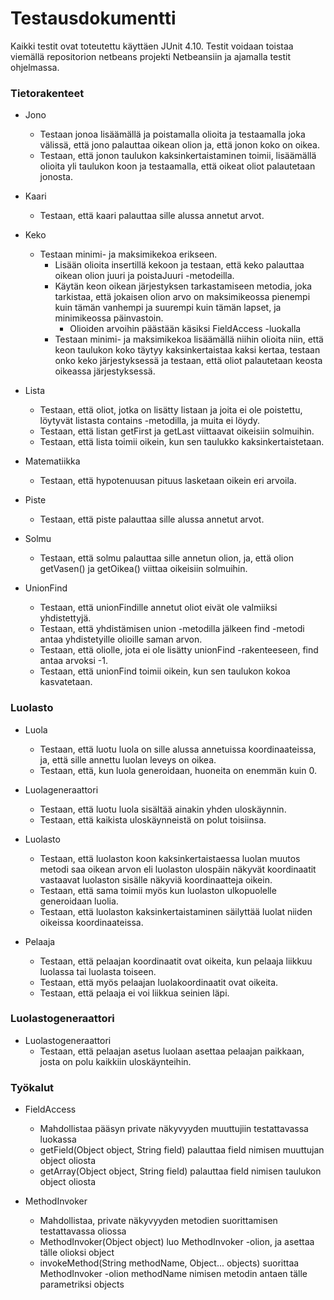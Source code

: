 # Testausdokumentti

Kaikki testit ovat toteutettu käyttäen JUnit 4.10.
Testit voidaan toistaa viemällä repositorion netbeans projekti Netbeansiin ja ajamalla testit ohjelmassa.

### Tietorakenteet

* Jono
  * Testaan jonoa lisäämällä ja poistamalla olioita ja testaamalla joka välissä, että jono palauttaa oikean olion ja, että jonon koko on oikea.
  * Testaan, että jonon taulukon kaksinkertaistaminen toimii, lisäämällä olioita yli taulukon koon ja testaamalla, että oikeat oliot palautetaan jonosta.

* Kaari
  * Testaan, että kaari palauttaa sille alussa annetut arvot.

* Keko
  * Testaan minimi- ja maksimikekoa erikseen.
    * Lisään olioita insertillä kekoon ja testaan, että keko palauttaa oikean olion juuri ja poistaJuuri -metodeilla.
    * Käytän keon oikean järjestyksen tarkastamiseen metodia, joka tarkistaa, että jokaisen olion arvo on maksimikeossa pienempi kuin tämän vanhempi ja suurempi kuin tämän lapset, ja minimikeossa päinvastoin.
      * Olioiden arvoihin päästään käsiksi FieldAccess -luokalla
    * Testaan minimi- ja maksimikekoa lisäämällä niihin olioita niin, että keon taulukon koko täytyy kaksinkertaistaa kaksi kertaa, testaan onko keko järjestyksessä ja testaan, että oliot palautetaan keosta oikeassa järjestyksessä.

* Lista
  * Testaan, että oliot, jotka on lisätty listaan ja joita ei ole poistettu, löytyvät listasta contains -metodilla, ja muita ei löydy.
  * Testaan, että listan getFirst ja getLast viittaavat oikeisiin solmuihin.
  * Testaan, että lista toimii oikein, kun sen taulukko kaksinkertaistetaan.

* Matematiikka
  * Testaan, että hypotenuusan pituus lasketaan oikein eri arvoila.

* Piste
  * Testaan, että piste palauttaa sille alussa annetut arvot.

* Solmu
  * Testaan, että solmu palauttaa sille annetun olion, ja, että olion getVasen() ja getOikea() viittaa oikeisiin solmuihin.
 
* UnionFind
  * Testaan, että unionFindille annetut oliot eivät ole valmiiksi yhdistettyjä.
  * Testaan, että yhdistämisen union -metodilla jälkeen find -metodi antaa yhdistetyille olioille saman arvon.
  * Testaan, että oliolle, jota ei ole lisätty unionFind -rakenteeseen, find antaa arvoksi -1.
  * Testaan, että unionFind toimii oikein, kun sen taulukon kokoa kasvatetaan.

### Luolasto

* Luola
  * Testaan, että luotu luola on sille alussa annetuissa koordinaateissa, ja, että sille annettu luolan leveys on oikea.
  * Testaan, että, kun luola generoidaan, huoneita on enemmän kuin 0.
 
* Luolageneraattori
  * Testaan, että luotu luola sisältää ainakin yhden uloskäynnin.
  * Testaan, että kaikista uloskäynneistä on polut toisiinsa.

* Luolasto
  * Testaan, että luolaston koon kaksinkertaistaessa luolan muutos metodi saa oikean arvon eli luolaston ulospäin näkyvät koordinaatit vastaavat luolaston sisälle näkyviä koordinaatteja oikein.
  * Testaan, että sama toimii myös kun luolaston ulkopuolelle generoidaan luolia.
  * Testaan, että luolaston kaksinkertaistaminen säilyttää luolat niiden oikeissa koordinaateissa.

* Pelaaja
  * Testaan, että pelaajan koordinaatit ovat oikeita, kun pelaaja liikkuu luolassa tai luolasta toiseen.
  * Testaan, että myös pelaajan luolakoordinaatit ovat oikeita.
  * Testaan, että pelaaja ei voi liikkua seinien läpi.

### Luolastogeneraattori

* Luolastogeneraattori
  * Testaan, että pelaajan asetus luolaan asettaa pelaajan paikkaan, josta on polu kaikkiin uloskäynteihin.

### Työkalut

* FieldAccess
  * Mahdollistaa pääsyn private näkyvyyden muuttujiin testattavassa luokassa
  * getField(Object object, String field) palauttaa field nimisen muuttujan object oliosta
  * getArray(Object object, String field) palauttaa field nimisen taulukon object oliosta
  
* MethodInvoker
  * Mahdollistaa, private näkyvyyden metodien suorittamisen testattavassa oliossa
  * MethodInvoker(Object object) luo MethodInvoker -olion, ja asettaa tälle olioksi object
  * invokeMethod(String methodName, Object... objects) suorittaa MethodInvoker -olion methodName nimisen metodin antaen tälle parametriksi objects
